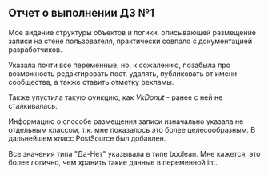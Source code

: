 ## Отчет о выполнении ДЗ №1
  
  Мое видение структуры объектов и логики, описывающей размещение записи на стене пользователя, практически совпало с документацией разработчиков.  
    
  Указала почти все переменные, но, к сожалению, позабыла про возможность редактировать пост, удалять, публиковать от имени сообщества, а также ставить отметку рекламы. 
    
  Также упустила такую функцию, как *VkDonut* - ранее с ней не сталкивалась.  
  
  Информацию о способе размещения записи изначально указала не отдельным классом, т.к. мне показалось это более целесообразным. В дальнейшем класс PostSource был добавлен.  
  
  Все значения типа "Да-Нет" указывала в типе boolean. Мне кажется, это более логично, чем хранить такие данные в переменной int. 
   
  
